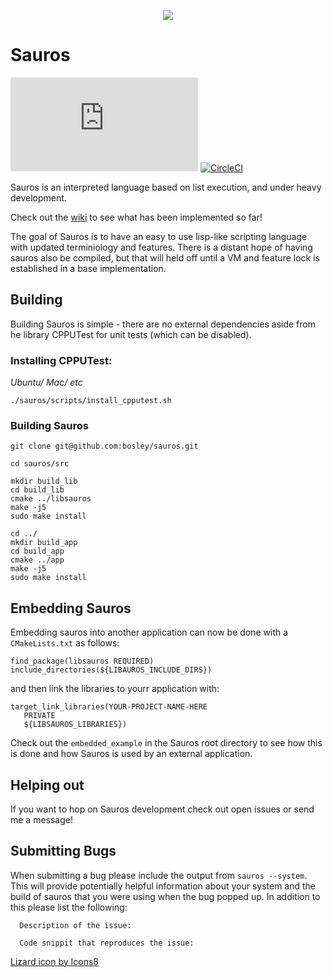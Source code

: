 <p align="center">
  <img src="https://img.icons8.com/ios-glyphs/90/null/lizard.png"/>
</p>

# Sauros


[![GitHub license](https://badgen.net/github/license/Naereen/Strapdown.js)](https://github.com/bosley/sauros/blob/main/LICENSE)
[![CircleCI](https://dl.circleci.com/status-badge/img/gh/bosley/sauros/tree/main.svg?style=svg)](https://dl.circleci.com/status-badge/redirect/gh/bosley/sauros/tree/main)

Sauros is an interpreted language based on list execution, and under heavy development. 

Check out the [wiki](https://github.com/bosley/sauros/wiki) to see what has been implemented so far!

The goal of Sauros is to have an easy to use lisp-like scripting language with updated terminiology and features. 
There is a distant hope of having sauros also be compiled, but that will held off until a VM and feature lock is established in a base implementation. 

## Building

Building Sauros is simple - there are no external dependencies aside from he library CPPUTest for unit tests (which can be disabled).

### Installing CPPUTest:

*Ubuntu/ Mac/ etc*

`./sauros/scripts/install_cpputest.sh`

### Building Sauros

```
git clone git@github.com:bosley/sauros.git

cd sauros/src

mkdir build_lib
cd build_lib
cmake ../libsauros
make -j5
sudo make install

cd ../
mkdir build_app
cd build_app
cmake ../app
make -j5
sudo make install
```

## Embedding Sauros

Embedding sauros into another application can now be done with a `CMakeLists.txt` as follows:

```
find_package(libsauros REQUIRED)
include_directories(${LIBAUROS_INCLUDE_DIRS})
```

and then link the libraries to yourr application with:

```
target_link_libraries(YOUR-PROJECT-NAME-HERE
   PRIVATE
   ${LIBSAUROS_LIBRARIES})
```

Check out the `embedded_example` in the Sauros root directory to see how this is done and how Sauros is used by an external application.

## Helping out

If you want to hop on Sauros development check out open issues or send me a message!

## Submitting Bugs

When submitting a bug please include the output from `sauros --system`. This will provide potentially helpful information about your system and the build of sauros that you were using when the bug popped up. In addition to this please list the following:

```
  Description of the issue:

  Code snippit that reproduces the issue:
```


<a target="_blank" href="https://icons8.com/icon/103610/lizard">Lizard icon by Icons8</a>

